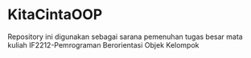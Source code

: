 # KitaCintaOOP
Repository ini digunakan sebagai sarana pemenuhan tugas besar mata kuliah IF2212-Pemrograman Berorientasi Objek Kelompok
